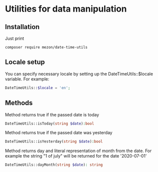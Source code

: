 

# Utilities for data manipulation

## Installation

Just print

```
composer require mezon/date-time-utils
```

## Locale setup

You can specify necessary locale by setting up the DateTimeUtils::$locale variable. For example:

```php
DateTimeUtils::$locale = 'en';
```

## Methods

Method returns true if the passed date is today

```php
DateTimeUtils::isToday(string $date):bool
```

Method returns true if the passed date was yesterday

```php
DateTimeUtils::isYesterday(string $date):bool
```

Method returns day and literal representation of month from the date. For example the string "1 of july" will be returned for the date '2020-07-01'

```php
DateTimeUtils::dayMonth(string $date): string
```

